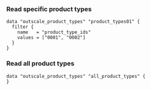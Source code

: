 ### Read specific product types
```hcl
data "outscale_product_types" "product_types01" {
  filter {
    name   = "product_type_ids"
    values = ["0001", "0002"]
  }    
}
```

### Read all product types
```hcl
data "outscale_product_types" "all_product_types" {
}
```
